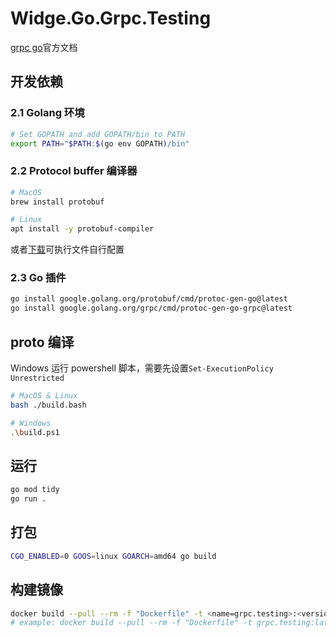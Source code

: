 # Widge.Go.Grpc.Testing

[grpc go](https://grpc.io/docs/languages/go/)官方文档

## 开发依赖

### 2.1 Golang 环境

```bash
# Set GOPATH and add GOPATH/bin to PATH
export PATH="$PATH:$(go env GOPATH)/bin"
```

### 2.2 Protocol buffer 编译器

```bash
# MacOS
brew install protobuf

# Linux
apt install -y protobuf-compiler
```

或者[下载](https://github.com/protocolbuffers/protobuf/releases)可执行文件自行配置

### 2.3 Go 插件

```bash
go install google.golang.org/protobuf/cmd/protoc-gen-go@latest
go install google.golang.org/grpc/cmd/protoc-gen-go-grpc@latest
```

## proto 编译

Windows 运行 powershell 脚本，需要先设置`Set-ExecutionPolicy Unrestricted`

```bash
# MacOS & Linux
bash ./build.bash

# Windows
.\build.ps1
```

## 运行

```bash
go mod tidy
go run .
```

## 打包

```bash
CGO_ENABLED=0 GOOS=linux GOARCH=amd64 go build
```

## 构建镜像

```bash
docker build --pull --rm -f "Dockerfile" -t <name=grpc.testing>:<version=latest> <workspace=".">
# example: docker build --pull --rm -f "Dockerfile" -t grpc.testing:latest "."
```
